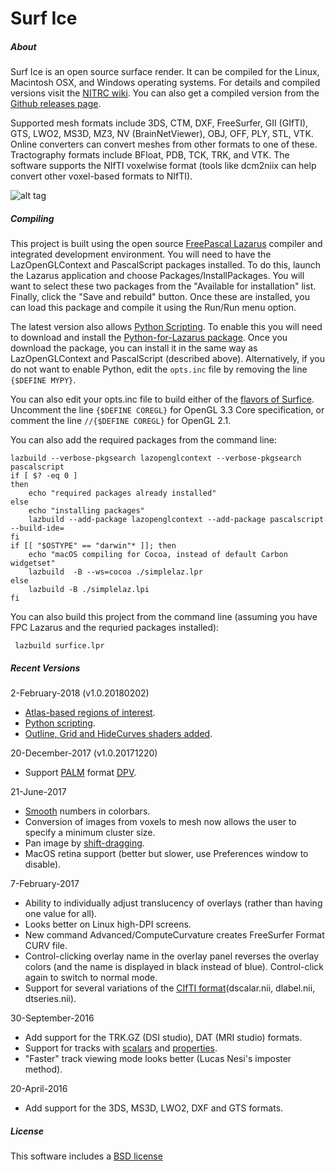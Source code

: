 # Surf Ice

##### About

Surf Ice is an open source surface render. It can be compiled for the Linux, Macintosh OSX, and Windows operating systems. For details and compiled versions visit the [NITRC wiki](https://www.nitrc.org/plugins/mwiki/index.php/surfice:MainPage). You can also get a compiled version from the [Github releases page](https://github.com/neurolabusc/surf-ice/releases).

Supported mesh formats include 3DS, CTM, DXF, FreeSurfer, GII (GIfTI), GTS, LWO2, MS3D, MZ3, NV (BrainNetViewer), OBJ, OFF, PLY, STL, VTK. Online converters can convert meshes from other formats to one of these. Tractography formats include BFloat, PDB, TCK, TRK, and VTK. The software supports the NIfTI voxelwise format (tools like dcm2niix can help convert other voxel-based formats to NIfTI).

![alt tag](https://github.com/neurolabusc/surf-ice/blob/master/Surfice.jpg)

##### Compiling

This project is built using the open source [FreePascal Lazarus](http://www.lazarus-ide.org/) compiler and integrated development environment. You will need to have the LazOpenGLContext and PascalScript packages installed. To do this, launch the Lazarus application and choose Packages/InstallPackages. You will want to select these two packages from the "Available for installation" list. Finally, click the "Save and rebuild" button. Once these are installed, you can load this package and compile it using the Run/Run menu option.

The latest version also allows [Python Scripting](https://github.com/neurolabusc/surf-ice/blob/master/PYTHON.md). To enable this you will need to download and install the [Python-for-Lazarus package](https://github.com/Alexey-T/Python-for-Lazarus). Once you download the package, you can install it in the same way as LazOpenGLContext and PascalScript (described above). Alternatively, if you do not want to enable Python, edit the `opts.inc` file by removing the line `{$DEFINE MYPY}`.

You can also edit your opts.inc file to build either of the [flavors of Surfice](https://www.nitrc.org/plugins/mwiki/index.php/surfice:MainPage#Versions). Uncomment the line `{$DEFINE COREGL}` for OpenGL 3.3 Core specification, or comment the line `//{$DEFINE COREGL}` for OpenGL 2.1.


You can also add the required packages from the command line:

```
lazbuild --verbose-pkgsearch lazopenglcontext --verbose-pkgsearch pascalscript
if [ $? -eq 0 ]
then
    echo "required packages already installed"
else
    echo "installing packages"
    lazbuild --add-package lazopenglcontext --add-package pascalscript --build-ide=
fi
if [[ "$OSTYPE" == "darwin"* ]]; then
	echo "macOS compiling for Cocoa, instead of default Carbon widgetset"
	lazbuild  -B --ws=cocoa ./simplelaz.lpr
else
	lazbuild -B ./simplelaz.lpi
fi
```

You can also build this project from the command line (assuming you have FPC Lazarus and the requried packages installed):

```
 lazbuild surfice.lpr
```

##### Recent Versions

2-February-2018 (v1.0.20180202)
 - [Atlas-based regions of interest](https://www.nitrc.org/plugins/mwiki/index.php/surfice:MainPage#Atlas-based_Region_of_interest_Analyses).
 - [Python scripting](https://github.com/neurolabusc/surf-ice/blob/master/PYTHON.md).
 - [Outline, ](https://www.nitrc.org/plugins/mwiki/index.php/surfice:MainPage#Atlas-based_Region_of_interest_Analyses)[Grid and HideCurves shaders added](https://www.nitrc.org/plugins/mwiki/index.php/surfice:MainPage#Gallery).

20-December-2017 (v1.0.20171220)
 - Support [PALM](https://github.com/andersonwinkler/PALM) format [DPV](https://brainder.org/2011/09/25/braindering-with-ascii-files/).

21-June-2017
 - [Smooth](https://github.com/neurolabusc/OpenGLCoreTutorials) numbers in colorbars.
 - Conversion of images from voxels to mesh now allows the user to specify a minimum cluster size.
 - Pan image by [shift-dragging](https://www.nitrc.org/forum/forum.php?thread_id=7857&forum_id=6713).
 - MacOS retina support (better but slower, use Preferences window to disable).

7-February-2017
 - Ability to individually adjust translucency of overlays (rather than having one value for all).
 - Looks better on Linux high-DPI screens.
 - New command Advanced/ComputeCurvature creates FreeSurfer Format CURV file.
 - Control-clicking overlay name in the overlay panel reverses the overlay colors (and the name is displayed in black instead of blue). Control-click again to switch to normal mode.
 - Support for several variations of the [CIfTI format](https://www.humanconnectome.org/software/get-connectome-workbench.html)(dscalar.nii, dlabel.nii, dtseries.nii).

30-September-2016
 - Add support for the TRK.GZ (DSI studio), DAT (MRI studio) formats.
 - Support for tracks with [scalars](https://github.com/johncolby/along-tract-stats) and [properties](http://trackvis.org/blog/tag/track_merge/).
 - "Faster" track viewing mode looks better (Lucas Nesi's imposter method).

20-April-2016
 - Add support for the 3DS, MS3D, LWO2, DXF and GTS formats.

##### License

This software includes a [BSD license](https://opensource.org/licenses/BSD-2-Clause)
